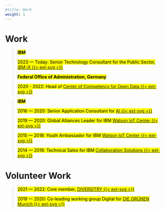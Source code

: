 ```yaml
---
#title: Work
weight: 1
---
```

# Work
><mark>**IBM**</mark>
>
><mark>2023 — Today: Senior Technology Consultant for the Public Sector, [IBM iX {{< ext-svg >}}](https://ibmix.de/)</mark> 

><mark>**Federal Office of Administration, Germany**</mark>
>
><mark>2020 - 2022: Head of [Center of Competency for Open Data {{< ext-svg >}}](https://www.bva.bund.de/DE/Services/Behoerden/Beratung/Beratungszentrum/OpenData/opendata_node.html)</mark> 

><mark>**IBM**</mark>
>
><mark>2016 — 2020: Senior Application Consultant for [AI {{< ext-svg >}}](https://www.ibm.com/artificial-intelligence)</mark> 
>
><mark>2019 — 2020: Global Alliances Leader for IBM [Watson IoT Center {{< ext-svg >}}](https://www.ibm.com/internet-of-things/learn/munich-center)</mark> 
>
><mark>2015 — 2018: Youth Ambassador for IBM [Watson IoT Center {{< ext-svg >}}](https://www.ibm.com/internet-of-things/learn/munich-center)</mark> 
>
><mark>2014 — 2016: Technical Sales for IBM [Collaboration Solutions {{< ext-svg >}}](https://newsroom.ibm.com/2018-12-06-HCL-Technologies-to-Acquire-Select-IBM-Software-Products-for-1-8B)</mark> 

# Volunteer Work
><mark>2021 — 2022: Core member, [DIVERSITRY {{< ext-svg >}}](https://www.diversitry.com/)</mark>
>
><mark>2019 — 2020: Co-leading working group Digital for [DIE GRÜNEN Munich {{< ext-svg >}}](https://www.gruene-muenchen.de/partei/arbeitskreise/)</mark>